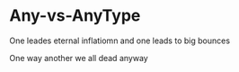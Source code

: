 # Any-vs-AnyType

One leades eternal inflatiomn and one leads to big bounces

One way another we all dead anyway
